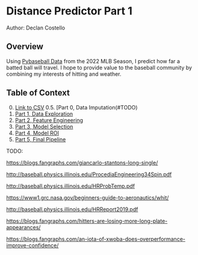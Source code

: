 # **Distance Predictor Part 1**
Author: Declan Costello

## **Overview**

Using [Pybaseball Data](https://github.com/jldbc/pybaseball) from the 2022 MLB Season, I predict how far a batted ball will travel. I hope to provide value to the baseball community by combining my interests of hitting and weather.

## **Table of Context**

0. [Link to CSV]()
0.5. [Part 0, Data Imputation(#TODO)
1. [Part 1, Data Exploration](#Variables)
2. [Part 2, Feature Engineering](#Installation)
3. [Part 3, Model Selection](#Pulling-Data)
4. [Part 4, Model ROI](#Inspecting-Data)
5. [Part 5, Final Pipeline](#Exploring-Data)

TODO:

https://blogs.fangraphs.com/giancarlo-stantons-long-single/

http://baseball.physics.illinois.edu/ProcediaEngineering34Spin.pdf

http://baseball.physics.illinois.edu/HRProbTemp.pdf

https://www1.grc.nasa.gov/beginners-guide-to-aeronautics/whit/

http://baseball.physics.illinois.edu/HRReport2019.pdf

https://blogs.fangraphs.com/hitters-are-losing-more-long-plate-appearances/

https://blogs.fangraphs.com/an-iota-of-xwoba-does-overperformance-improve-confidence/
